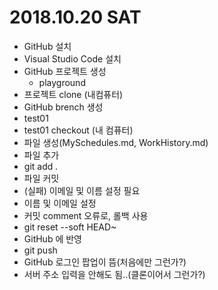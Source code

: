 # 2018.10.20 SAT
- GitHub 설치
- Visual Studio Code 설치
- GitHub 프로젝트 생성
    - playground
- 프로젝트 clone (내컴퓨터)
- GitHub brench 생성
 - test01
- test01 checkout (내 컴퓨터)
- 파일 생성(MySchedules.md, WorkHistory.md)
- 파일 추가
 - git add .
- 파일 커밋
 - (실패) 이메일 및 이름 설정 필요
- 이름 및 이메일 설정
- 커밋 comment 오류로, 롤백 사용
 - git reset --soft HEAD~
- GitHub 에 반영
 - git push
 - GitHub 로그인 팝업이 뜸(처음에만 그런가?)
 - 서버 주소 입력을 안해도 됨..(클론이어서 그런가?)

